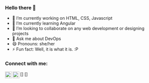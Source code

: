 ### Hello there 👋

- 🔭 I’m currently working on HTML, CSS, Javascript
- 🌱 I’m currently learning Angular 
- 👯 I’m looking to collaborate on any web development or designing projects
- 💬 Ask me about DevOps
- 😄 Pronouns: she/her
- ⚡ Fun fact: Well, it is what it is. :P 

### Connect with me:

[<img align="left" alt="codeSTACKr | Twitter" width="22px" src=" https://twitter.com/NandiniRaut7" />]
[<img align="left" alt="codeSTACKr | LinkedIn" width="22px" src=" https://www.linkedin.com/in/nandini-raut-395250190/" />]
